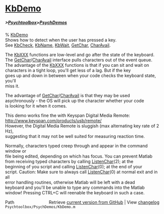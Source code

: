 # [KbDemo](KbDemo)
##### >[Psychtoolbox](Psychtoolbox)>[PsychDemos](PsychDemos)

% [KbDemo](KbDemo)  
 Shows how to detect when the user has pressed a key.  
 See [KbCheck](KbCheck), [KbName](KbName), [KbWait](KbWait), [GetChar](GetChar), [CharAvail](CharAvail).  
  
 The [KbXXX](KbXXX) functions are low-level and go after the state of the keyboard.  
 The [GetChar](GetChar)/[CharAvail](CharAvail) interface pulls characters out of the event queue.  
 The advantage of the [KbXXX](KbXXX) functions is that if you can sit and wait on  
 characters in a tight loop, you'll get less of a lag.  But if the key  
 goes up and down in between when your code checks the keyboard state, you'll  
 miss it.  
  
 The advantage of [GetChar](GetChar)/[CharAvail](CharAvail) is that they may be used  
 asychronously - the OS will pick up the character whether your code  
 is looking for it when it comes.  
  
 This demo works fine the with Keyspan Digital Media Remote:  
 http://www.keyspan.com/products/usb/remote/  
 However, the Digital Media Remote is sluggish (max alternating key rate of 2 Hz),    
 suggesting that it may not be well suited for measuring reaction time.  
  
 Normally, characters typed creep through and appear in the command window or  
 file being edited, depending on which has focus. You can prevent Matlab  
 from receiving typed characters by calling [ListenChar](ListenChar)(2); at the  
 beginning of you script and calling [ListenChar](ListenChar)(0); at the end of your  
 script. Caution: Make sure to always call [ListenChar](ListenChar)(0) at normal exit and in all  
 error handling routines, otherwise Matlab will be left with a dead  
 keyboard and you'll be unable to type any commands into the Matlab  
 window! Pressing CTRL+C will reenable the keyboard in such a case.  




<div class="code_header" style="text-align:right;">
  <span style="float:left;">Path&nbsp;&nbsp;</span> <span class="counter">Retrieve <a href=
  "https://raw.github.com/Psychtoolbox-3/Psychtoolbox-3/beta/Psychtoolbox/PsychDemos/KbDemo.m">current version from GitHub</a> | View <a href=
  "https://github.com/Psychtoolbox-3/Psychtoolbox-3/commits/beta/Psychtoolbox/PsychDemos/KbDemo.m">changelog</a></span>
</div>
<div class="code">
  <code>Psychtoolbox/PsychDemos/KbDemo.m</code>
</div>


